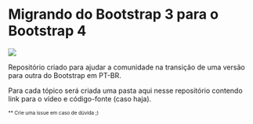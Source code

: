 <h1>Migrando do Bootstrap 3 para o Bootstrap 4</h1>
<img src="https://img.shields.io/badge/version-0.0.1-blue.svg?style=flat-square">
<p>Repositório criado para ajudar a comunidade na transição de uma versão para outra do Bootstrap em PT-BR.</p>
<p>Para cada tópico será criada uma pasta aqui nesse repositório contendo link para o vídeo e código-fonte (caso haja).</p>
<small style="font-size:10px">** Crie uma issue em caso de dúvida ;)</small>